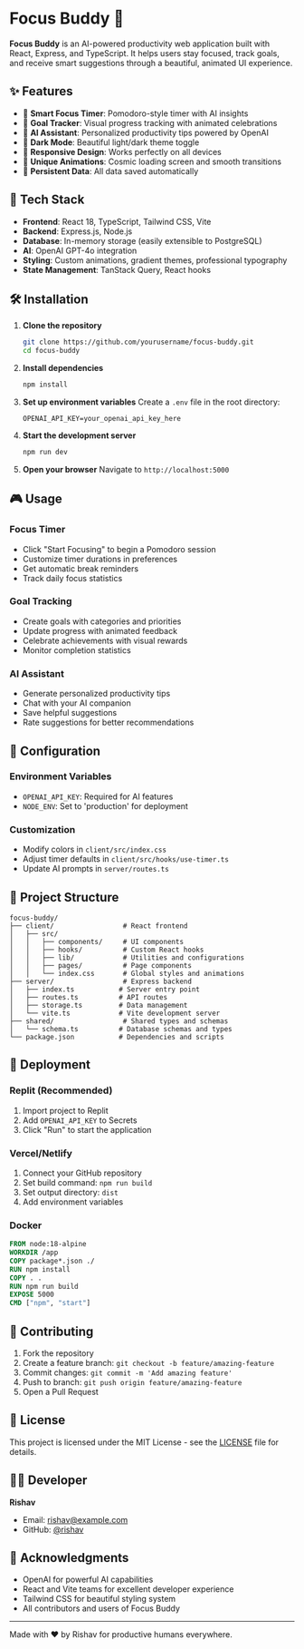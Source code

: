 # Focus Buddy 🧠

**Focus Buddy** is an AI-powered productivity web application built with React, Express, and TypeScript. It helps users stay focused, track goals, and receive smart suggestions through a beautiful, animated UI experience.

## ✨ Features

- 🍅 **Smart Focus Timer**: Pomodoro-style timer with AI insights
- 🎯 **Goal Tracker**: Visual progress tracking with animated celebrations
- 🤖 **AI Assistant**: Personalized productivity tips powered by OpenAI
- 🌙 **Dark Mode**: Beautiful light/dark theme toggle
- 📱 **Responsive Design**: Works perfectly on all devices
- 🎨 **Unique Animations**: Cosmic loading screen and smooth transitions
- 💾 **Persistent Data**: All data saved automatically

## 🚀 Tech Stack

- **Frontend**: React 18, TypeScript, Tailwind CSS, Vite
- **Backend**: Express.js, Node.js
- **Database**: In-memory storage (easily extensible to PostgreSQL)
- **AI**: OpenAI GPT-4o integration
- **Styling**: Custom animations, gradient themes, professional typography
- **State Management**: TanStack Query, React hooks

## 🛠️ Installation

1. **Clone the repository**
   ```bash
   git clone https://github.com/yourusername/focus-buddy.git
   cd focus-buddy
   ```

2. **Install dependencies**
   ```bash
   npm install
   ```

3. **Set up environment variables**
   Create a `.env` file in the root directory:
   ```env
   OPENAI_API_KEY=your_openai_api_key_here
   ```

4. **Start the development server**
   ```bash
   npm run dev
   ```

5. **Open your browser**
   Navigate to `http://localhost:5000`

## 🎮 Usage

### Focus Timer
- Click "Start Focusing" to begin a Pomodoro session
- Customize timer durations in preferences
- Get automatic break reminders
- Track daily focus statistics

### Goal Tracking
- Create goals with categories and priorities
- Update progress with animated feedback
- Celebrate achievements with visual rewards
- Monitor completion statistics

### AI Assistant
- Generate personalized productivity tips
- Chat with your AI companion
- Save helpful suggestions
- Rate suggestions for better recommendations

## 🔧 Configuration

### Environment Variables
- `OPENAI_API_KEY`: Required for AI features
- `NODE_ENV`: Set to 'production' for deployment

### Customization
- Modify colors in `client/src/index.css`
- Adjust timer defaults in `client/src/hooks/use-timer.ts`
- Update AI prompts in `server/routes.ts`

## 📁 Project Structure

```
focus-buddy/
├── client/                 # React frontend
│   ├── src/
│   │   ├── components/     # UI components
│   │   ├── hooks/          # Custom React hooks
│   │   ├── lib/            # Utilities and configurations
│   │   ├── pages/          # Page components
│   │   └── index.css       # Global styles and animations
├── server/                 # Express backend
│   ├── index.ts           # Server entry point
│   ├── routes.ts          # API routes
│   ├── storage.ts         # Data management
│   └── vite.ts            # Vite development server
├── shared/                 # Shared types and schemas
│   └── schema.ts          # Database schemas and types
└── package.json           # Dependencies and scripts
```

## 🚀 Deployment

### Replit (Recommended)
1. Import project to Replit
2. Add `OPENAI_API_KEY` to Secrets
3. Click "Run" to start the application

### Vercel/Netlify
1. Connect your GitHub repository
2. Set build command: `npm run build`
3. Set output directory: `dist`
4. Add environment variables

### Docker
```dockerfile
FROM node:18-alpine
WORKDIR /app
COPY package*.json ./
RUN npm install
COPY . .
RUN npm run build
EXPOSE 5000
CMD ["npm", "start"]
```

## 🤝 Contributing

1. Fork the repository
2. Create a feature branch: `git checkout -b feature/amazing-feature`
3. Commit changes: `git commit -m 'Add amazing feature'`
4. Push to branch: `git push origin feature/amazing-feature`
5. Open a Pull Request

## 📝 License

This project is licensed under the MIT License - see the [LICENSE](LICENSE) file for details.

## 👨‍💻 Developer

**Rishav**
- Email: rishav@example.com
- GitHub: [@rishav](https://github.com/rishav)

## 🙏 Acknowledgments

- OpenAI for powerful AI capabilities
- React and Vite teams for excellent developer experience
- Tailwind CSS for beautiful styling system
- All contributors and users of Focus Buddy

---

Made with ❤️ by Rishav for productive humans everywhere.